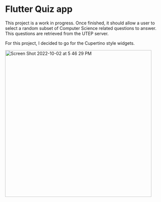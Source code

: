 # Flutter Quiz app

This project is a work in progress. Once finished, it should allow a user to select a random subset of Computer Science related questions to answer. This questions are retrieved from the UTEP server.

For this project, I decided to go for the Cupertino style widgets.

<img width="472" alt="Screen Shot 2022-10-02 at 5 46 29 PM" src="https://user-images.githubusercontent.com/79385309/193481673-48de5d8d-b546-4978-9411-2bfaff060bcd.png">

